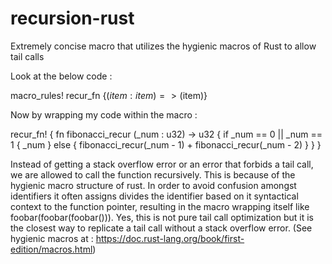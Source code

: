 # recursion-rust

Extremely concise macro that utilizes the hygienic macros of Rust to allow tail calls

Look at the below code :

  macro_rules! recur_fn {($item:item)=>($item)}
  
 
Now by wrapping my code within the macro :
  
  recur_fn! { 
    fn fibonacci_recur (_num : u32) -> u32 {
        if _num == 0 || _num == 1 {
           _num
       } else {
          fibonacci_recur(_num - 1) + fibonacci_recur(_num - 2)
       }
    }
  }

Instead of getting a stack overflow error or an error that forbids a tail call, we are allowed to call the function
recursively. This is because of the hygienic macro structure of rust. In order to avoid confusion amongst identifiers it often assigns divides the identifier based on it syntactical context to the function pointer, resulting in the macro wrapping itself like foobar(foobar(foobar())). Yes, this is not pure tail call optimization but it is the closest way to replicate a tail call without a stack overflow error. (See hygienic macros at : https://doc.rust-lang.org/book/first-edition/macros.html) 

